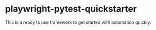 # playwright-pytest-quickstarter
This is a ready to use framework to get started with automation quickly.
